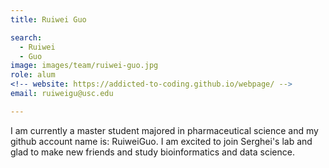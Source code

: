 ```yaml
---
title: Ruiwei Guo

search:
  - Ruiwei
  - Guo
image: images/team/ruiwei-guo.jpg
role: alum
<!-- website: https://addicted-to-coding.github.io/webpage/ -->
email: ruiweigu@usc.edu

---
```


I am currently a master student majored in pharmaceutical science and my github account name is: RuiweiGuo. I am excited to join Serghei's lab and glad to make new friends and study bioinformatics and data science. 
